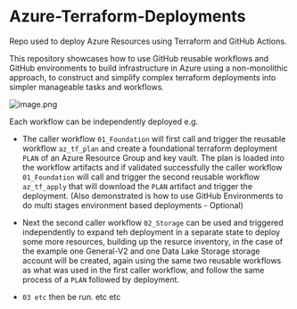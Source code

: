 # Azure-Terraform-Deployments

Repo used to deploy Azure Resources using Terraform and GitHub Actions.

This repository showcases how to use GitHub reusable workflows and GitHub environments to build infrastructure in Azure using a non-monolithic approach, to construct and simplify complex terraform deployments into simpler manageable tasks and workflows.

![image.png](.assets/main.png)

Each workflow can be independently deployed e.g.

- The caller workflow `01_Foundation` will first call and trigger the reusable workflow `az_tf_plan` and create a foundational terraform deployment `PLAN` of an Azure Resource Group and key vault. The plan is loaded into the workflow artifacts and if validated successfully the caller workflow `01_Foundation` will call and trigger the second reusable workflow `az_tf_apply` that will download the `PLAN` artifact and trigger the deployment. (Also demonstrated is how to use GitHub Environments to do multi stages environment based deployments - Optional)

- Next the second caller workflow `02_Storage` can be used and triggered independently to expand teh deployment in a separate state to deploy some more resources, building up the resurce inventory, in the case of the example one General-V2 and one Data Lake Storage storage account will be created, again using the same two reusable workflows as what was used in the first caller workflow, and follow the same process of a `PLAN` followed by deployment.

- `03 etc` then be run. etc etc
